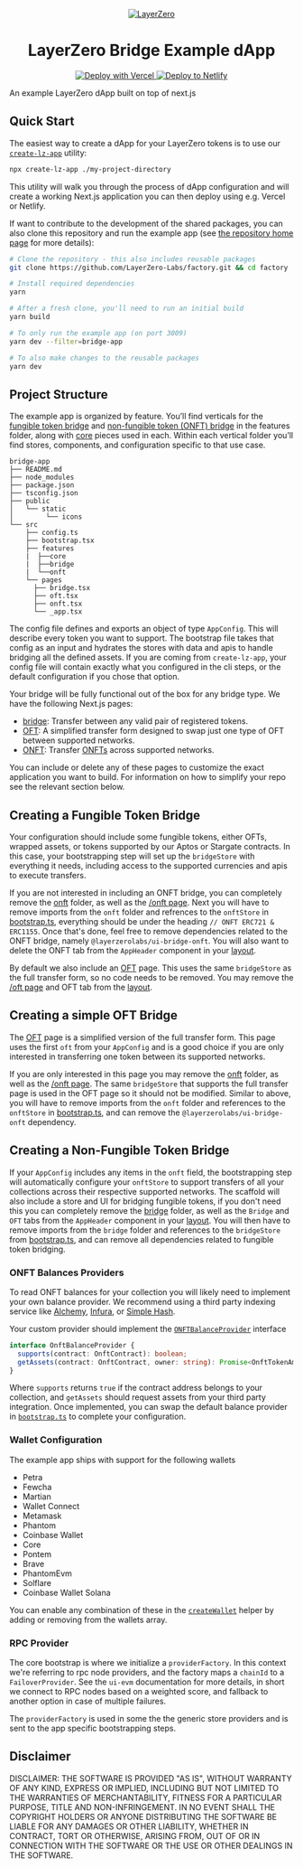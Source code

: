 <p align="center">
  <a href="https://layerzero.network">
    <img alt="LayerZero" style="max-width: 500px" src="https://d3a2dpnnrypp5h.cloudfront.net/bridge-app/lz.png"/>
  </a>
</p>

<h1 align="center">LayerZero Bridge Example dApp</h1>

<!-- Deploy buttons -->

<p align="center">
  <a href="https://vercel.com/new/clone?repository-url=https%3A%2F%2Fgithub.com%2FLayerZero-Labs%2Ffactory%2Ftree%2Fexamples%2Fbridge-app&demo-title=LayerZero%20dApp&demo-description=Showcase%20dApp%20for%20LayerZero%20omnichain%20interoperability%20protocol&demo-url=https%3A%2F%2Ffactory.layerzero.network%2Fbridge&demo-image=https%3A%2F%2Flayerzero.network%2Ficons%2Fshare.png">
    <img src="https://d3a2dpnnrypp5h.cloudfront.net/bridge-app/deploy-to-vercel.svg" alt="Deploy with Vercel"/>
  </a>
  <a href="https://app.netlify.com/start/deploy?repository=https%3A%2F%2Fgithub.com%2FLayerZero-Labs%2Ffactory&base=examples%2Fbridge-app">
    <img src="https://d3a2dpnnrypp5h.cloudfront.net/bridge-app/deploy-to-netlify.svg" alt="Deploy to Netlify"/>
  </a>
</p>

An example LayerZero dApp built on top of next.js

## Quick Start

The easiest way to create a dApp for your LayerZero tokens is to use our [`create-lz-app`](https://www.npmjs.com/package/create-lz-app) utility:

```bash
npx create-lz-app ./my-project-directory
```

This utility will walk you through the process of dApp configuration and will create a working Next.js application you can then deploy using e.g. Vercel or Netlify.

If want to contribute to the development of the shared packages, you can also clone this repository and run the example app (see [the repository home page](https://github.com/LayerZero-Labs/factory) for more details):

```sh
# Clone the repository - this also includes reusable packages
git clone https://github.com/LayerZero-Labs/factory.git && cd factory

# Install required dependencies
yarn

# After a fresh clone, you'll need to run an initial build
yarn build

# To only run the example app (on port 3009)
yarn dev --filter=bridge-app

# To also make changes to the reusable packages
yarn dev
```

## Project Structure

The example app is organized by feature. You’ll find verticals for the [fungible token bridge](src/features/bridge/README.md) and [non-fungible token (ONFT) bridge](src/features/onft/README.md) in the features folder, along with [core](src/features/core/README.md) pieces used in each. Within each vertical folder you’ll find stores, components, and configuration specific to that use case.

```
bridge-app
├── README.md
├── node_modules
├── package.json
├── tsconfig.json
├── public
│   └── static
│        └── icons
└── src
    ├── config.ts
    ├── bootstrap.tsx
    ├── features
    |  ├──core
    |  ├──bridge
    |  └──onft
    └── pages
      ├── bridge.tsx
      ├── oft.tsx
      ├── onft.tsx
      └── _app.tsx
```

The config file defines and exports an object of type `AppConfig`. This will describe every token you want to support. The bootstrap file takes that config as an input and hydrates the stores with data and apis to handle bridging all the defined assets. If you are coming from `create-lz-app`, your config file will contain exactly what you configured in the cli steps, or the default configuration if you chose that option.

Your bridge will be fully functional out of the box for any bridge type. We have the following Next.js pages:

- [bridge](http://localhost:3009/bridge): Transfer between any valid pair of registered tokens.
- [OFT](http://localhost:3009/oft): A simplified transfer form designed to swap just one type of OFT between supported networks.
- [ONFT](http://localhost:3009/onft): Transfer [ONFTs](https://layerzero.gitbook.io/docs/evm-guides/layerzero-omnichain-contracts) across supported networks.

You can include or delete any of these pages to customize the exact application you want to build. For information on how to simplify your repo see the relevant section below.

## Creating a Fungible Token Bridge

Your configuration should include some fungible tokens, either OFTs, wrapped assets, or tokens supported by our Aptos or Stargate contracts. In this case, your bootstrapping step will set up the `bridgeStore` with everything it needs, including access to the supported currencies and apis to execute transfers.

If you are not interested in including an ONFT bridge, you can completely remove the [onft](./src/features/onft/) folder, as well as the [/onft page](./src/pages/onft.tsx). Next you will have to remove imports from the `onft` folder and refrences to the `onftStore` in [bootstrap.ts](./src/bootstrap.ts), everything should be under the heading `// ONFT ERC721 & ERC1155`. Once that's done, feel free to remove dependencies related to the ONFT bridge, namely `@layerzerolabs/ui-bridge-onft`. You will also want to delete the ONFT tab from the `AppHeader` component in your [layout](./src/features/core/ui/Layout.tsx).

By default we also include an [OFT](http://localhost:3009/oft) page. This uses the same `bridgeStore` as the full transfer form, so no code needs to be removed. You may remove the [/oft page](./src/pages/oft.tsx) and OFT tab from the [layout](./src/features/core/ui/Layout.tsx).

## Creating a simple OFT Bridge

The [OFT](http://localhost:3009/oft) page is a simplified version of the full transfer form. This page uses the first `oft` from your `AppConfig` and is a good choice if you are only interested in transferring one token between its supported networks.

If you are only interested in this page you may remove the [onft](./src/features/onft/) folder, as well as the [/onft page](./src/pages/onft.tsx). The same `bridgeStore` that supports the full transfer page is used in the OFT page so it should not be modified. Similar to above, you will have to remove imports from the `onft` folder and references to the `onftStore` in [bootstrap.ts](./src/bootstrap.ts), and can remove the `@layerzerolabs/ui-bridge-onft` dependency.

## Creating a Non-Fungible Token Bridge

If your `AppConfig` includes any items in the `onft` field, the bootstrapping step will automatically configure your `onftStore` to support transfers of all your collections across their respective supported networks. The scaffold will also include a store and UI for bridging fungible tokens, if you don't need this you can completely remove the [bridge](./src/features/bridge/) folder, as well as the `Bridge` and `OFT` tabs from the `AppHeader` component in your [layout](./src/features/core/ui/Layout.tsx). You will then have to remove imports from the `bridge` folder and references to the `bridgeStore` from [bootstrap.ts](./src/bootstrap.ts), and can remove all dependencies related to fungible token bridging.

### ONFT Balances Providers

To read ONFT balances for your collection you will likely need to implement your own balance provider. We recommend using a third party indexing service like [Alchemy](https://docs.alchemy.com/reference/nft-api-quickstart), [Infura](https://www.infura.io/platform/nft-api), or [Simple Hash](https://docs.simplehash.com/reference/overview).

Your custom provider should implement the [`ONFTBalanceProvider`](https://github.com/LayerZero-Labs/ui-monorepo/blob/main/packages/ui-bridge-onft/src/balance/OnftBalanceProvider.ts) interface

```ts
interface OnftBalanceProvider {
  supports(contract: OnftContract): boolean;
  getAssets(contract: OnftContract, owner: string): Promise<OnftTokenAmount[]>;
}
```

Where `supports` returns `true` if the contract address belongs to your collection, and `getAssets` should request assets from your third party integration. Once implemented, you can swap the default balance provider in [`bootstrap.ts`](src/bootstrap.ts) to complete your configuration.

### Wallet Configuration

The example app ships with support for the following wallets

- Petra
- Fewcha
- Martian
- Wallet Connect
- Metamask
- Phantom
- Coinbase Wallet
- Core
- Pontem
- Brave
- PhantomEvm
- Solflare
- Coinbase Wallet Solana

You can enable any combination of these in the [`createWallet`](src/features/core/config/createWallets.ts) helper by adding or removing from the wallets array.

### RPC Provider

The core bootstrap is where we initialize a `providerFactory`. In this context we're referring to rpc node providers, and the factory maps a `chainId` to a `FailoverProvider`. See the `ui-evm` documentation for more details, in short we connect to RPC nodes based on a weighted score, and fallback to another option in case of multiple failures.

The `providerFactory` is used in some the the generic store providers and is sent to the app specific bootstrapping steps.

## Disclaimer

DISCLAIMER: THE SOFTWARE IS PROVIDED "AS IS", WITHOUT WARRANTY OF ANY
KIND, EXPRESS OR IMPLIED, INCLUDING BUT NOT LIMITED TO THE WARRANTIES
OF MERCHANTABILITY, FITNESS FOR A PARTICULAR PURPOSE, TITLE AND
NON-INFRINGEMENT. IN NO EVENT SHALL THE COPYRIGHT HOLDERS OR ANYONE
DISTRIBUTING THE SOFTWARE BE LIABLE FOR ANY DAMAGES OR OTHER
LIABILITY, WHETHER IN CONTRACT, TORT OR OTHERWISE, ARISING FROM, OUT
OF OR IN CONNECTION WITH THE SOFTWARE OR THE USE OR OTHER DEALINGS IN
THE SOFTWARE.
